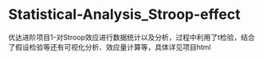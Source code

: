 # Statistical-Analysis_Stroop-effect
优达进阶项目1-对Stroop效应进行数据统计以及分析，过程中利用了t检验，结合了假设检验等还有可视化分析、效应量计算等，具体详见项目html
